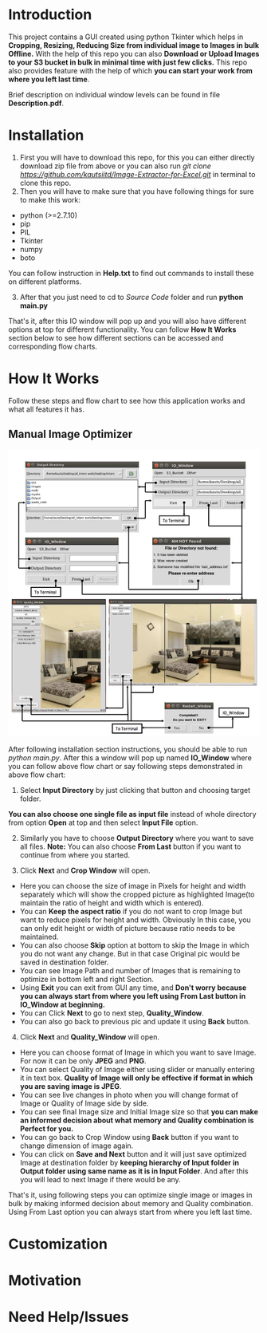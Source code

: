 # Introduction

This project contains a GUI created using python Tkinter which helps in **Cropping, Resizing, Reducing Size from individual image to Images in bulk Offline.** With the help of this repo you can also **Download or Upload Images to your S3 bucket in bulk in minimal time with just few clicks.** This repo also provides feature with the help of which **you can start your work from where you left last time**.

Brief description on individual window levels can be found in file **Description.pdf**.

# Installation

1. First you will have to download this repo, for this you can either directly download zip file from above or you can also run *git clone https://github.com/kautsiitd/Image-Extractor-for-Excel.git* in terminal to clone this repo.
2. Then you will have to make sure that you have following things for sure to make this work:
  * python (>=2.7.10)
  * pip
  * PIL
  * Tkinter
  * numpy
  * boto

  You can follow instruction in **Help.txt** to find out commands to install these on different platforms.

3. After that you just need to cd to *Source Code* folder and run **python main.py**

That's it, after this IO window will pop up and you will also have different options at top for different functionality. You can follow **How It Works** section below to see how different sections can be accessed and corresponding flow charts.

# How It Works
Follow these steps and flow chart to see how this application works and what all features it has.
## Manual Image Optimizer

![alt tag](https://github.com/kautsiitd/Image-Optimizer/blob/master/Readme%20Images/Single_Image_FlowChart.png)

After following installation section instructions, you should be able to run *python main.py*. After this a window will pop up named **IO_Window** where you can follow above flow chart or say following steps demonstrated in above flow chart:
1. Select **Input Directory** by just clicking that button and choosing target folder.

**You can also choose one single file as input file** instead of whole directory from option **Open** at top and then select **Input File** option.

2. Similarly you have to choose **Output Directory** where you want to save all files.
**Note:** You can also choose **From Last** button if you want to continue from where you started.

3. Click **Next** and **Crop Window** will open.
  * Here you can choose the size of image in Pixels for height and width separately which will show the cropped picture as highlighted Image(to maintain the ratio of height and width which is entered).
  * You can **Keep the aspect ratio** if you do not want to crop Image but want to reduce pixels for height and width. Obviously In this case, you can only edit height or width of picture because ratio needs to be maintained.
  * You can also choose **Skip** option at bottom to skip the Image in which you do not want any change. But in that case Original pic would be saved in destination folder.
  * You can see Image Path and number of Images that is remaining to optimize in bottom left and right Section.
  * Using **Exit** you can exit from GUI any time, and **Don't worry because you can always start from where you left using From Last button in IO_Window at beginning.**
  * You can Click **Next** to go to next step, **Quality_Window**.
  * You can also go back to previous pic and update it using **Back** button.

4. Click **Next** and **Quality_Window** will open.
  * Here you can choose format of Image in which you want to save Image. For now it can be only **JPEG** and **PNG**.
  * You can select Quality of Image either using slider or manually entering it in text box. **Quality of Image will only be effective if format in which you are saving image is JPEG**.
  * You can see live changes in photo when you will change format of Image or Quality of Image side by side.
  * You can see final Image size and Initial Image size so that **you can make an informed decision about what memory and Quality combination is Perfect for you.**
  * You can go back to Crop Window using **Back** button if you want to change dimension of image again.
  * You can click on **Save and Next** button and it will just save optimized Image at destination folder by **keeping hierarchy of Input folder in Output folder using same name as it is in Input Folder**. And after this you will lead to next Image if there would be any.

That's it, using following steps you can optimize single image or images in bulk by making informed decision about memory and Quality combination. Using From Last option you can always start from where you left last time.


# Customization


# Motivation


# Need Help/Issues
